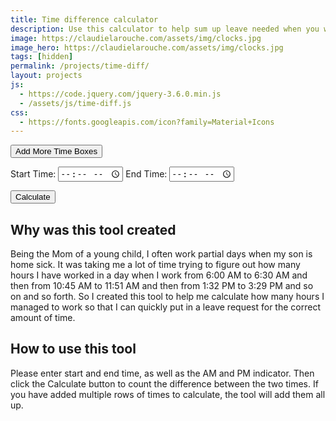 ```yaml
---
title: Time difference calculator
description: Use this calculator to help sum up leave needed when you work multiple blocks during a day
image: https://claudielarouche.com/assets/img/clocks.jpg
image_hero: https://claudielarouche.com/assets/img/clocks.jpg
tags: [hidden]
permalink: /projects/time-diff/
layout: projects
js:
  - https://code.jquery.com/jquery-3.6.0.min.js
  - /assets/js/time-diff.js
css: 
  - https://fonts.googleapis.com/icon?family=Material+Icons
---
```


<button type="button" class="btn btn-success" id="addTime">Add More Time Boxes</button>

<div id="timeInputs">
    <div class="time-inputs">
        <label for="start1">Start Time:</label>
        <input type="time" id="start1" name="start1" class="timepicker">
        <label for="end1">End Time:</label>
        <input type="time" id="end1" name="end1" class="timepicker">
    </div>
</div>

<button type="button" class="btn btn-primary" id="calculate">Calculate</button>

<div id="totalTime"></div>

## Why was this tool created

Being the Mom of a young child, I often work partial days when my son is home sick. It was taking me a lot of time trying to figure out how many hours I have worked in a day when I work from 6:00 AM to 6:30 AM and then from 10:45 AM to 11:51 AM and then from 1:32 PM to 3:29 PM and so on and so forth. So I created this tool to help me calculate how many hours I managed to work so that I can quickly put in a leave request for the correct amount of time.  

## How to use this tool

Please enter start and end time, as well as the AM and PM indicator. Then click the Calculate button to count the difference between the two times. If you have added multiple rows of times to calculate, the tool will add them all up.  


